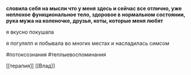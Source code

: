 **словила себя на мысли что у меня здесь и сейчас все отлично, уже неплохое функциональное тело, здоровое в нормальном состоянии, рука мужа на коленочке, друзья, коты, которые меня любят**

я вкусно покушала

я погулялп и побывала во многих местах и насладилась симсом

#потоксознания #теплыевоспоминания 

[[терапия]] [[Влад]]